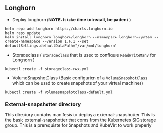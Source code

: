 ## Longhorn 

-  Deploy longhorn (**NOTE: It take time to install, be patient** )
  
```
helm repo add longhorn https://charts.longhorn.io
helm repo update
helm install longhorn longhorn/longhorn --namespace longhorn-system --create-namespace --version 1.6.1 --set defaultSettings.defaultDataPath="/var/mnt/longhorn"
```

 - Storageclass ( `storageclass` that is used to configure `ReadWriteMany` for Longhorn )

```kubectl create -f storageclass-rwx.yml```

- VolumeSnapshotClass (Basic configurion of a `VolumeSnapshotClass` which can be used to create snapshots of your virtual machines)

```kubectl create -f volumesnapshotclass-default.yml```

### External-snapshotter directory

This directory contains manifests to deploy a external-snapshotter. This is the basic external-snapshotter that coms from the Kubernetes SIG storage group. This is a prerequiste for Snapshots and KubeVirt to work properly
